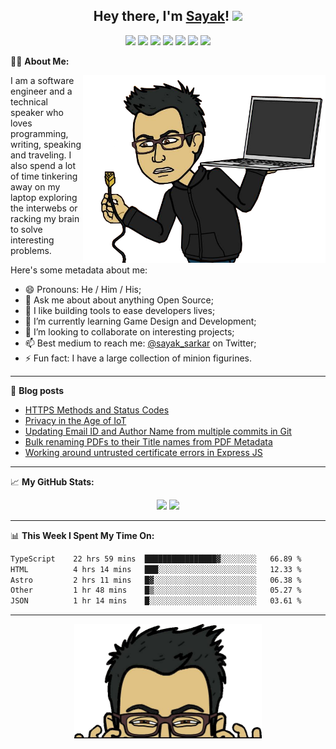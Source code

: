 <h2 align="center">Hey there, I'm <a href="https://sayak.in" target="_blank">Sayak</a>! <img src="https://media.giphy.com/media/hvRJCLFzcasrR4ia7z/giphy.gif" width="25px"></h2>
<p align="center">
  <a href="https://linkedin.com/in/sayaksarkar"><img src="https://img.shields.io/badge/-LinkedIn-0e76a8?style=flat-square&logo=Linkedin&logoColor=white"></a>
  <a href="https://sayak.in"><img src="https://img.shields.io/badge/Website-3b5998?style=flat-square&logo=google-chrome&logoColor=white"></a>
  <a href="https://twitter.com/sayak_sarkar"><img src="https://img.shields.io/badge/-Twitter-00acee?style=flat-square&logo=Twitter&logoColor=white"></a>
  <a href="https://instagram.com/sayak_sarkar"><img src="https://img.shields.io/badge/-Instagram-e4405f?style=flat-square&logo=Instagram&logoColor=white"></a>
  <a href="https://sayaksarkar.wordpress.com/"><img src="https://img.shields.io/badge/Wordpress-21759b?style=flat-square&logo=wordpress&logoColor=white"></a>
  <a href="https://t.me/Bugsmith"><img src="https://img.shields.io/badge/-Telegram-0088cc?style=flat-square&logo=Telegram&logoColor=white"></a>
  <img src="https://komarev.com/ghpvc/?username=sayak-sarkar&style=flat-square">
</p>
  
👨‍💻 **About Me:**

<img align="right" alt="Image of avatar holding an unplugged laptop" src="https://github.com/sayak-sarkar/sayak-sarkar/raw/main/Unplugged.png" height="300" /></p>
I am a software engineer and a technical speaker who loves programming, writing, speaking and traveling. I also spend a lot of time tinkering away on my laptop exploring the interwebs or racking my brain to solve interesting problems.

Here's some metadata about me:

- 😄 Pronouns: He / Him / His;
- 💬 Ask me about about anything Open Source;
- 🔭 I like building tools to ease developers lives;
- 🌱 I’m currently learning Game Design and Development;
- 👯 I’m looking to collaborate on interesting projects;
- 📫 Best medium to reach me: [@sayak_sarkar](https://twitter.com/sayak_sarkar) on Twitter;
- ⚡ Fun fact: I have a large collection of minion figurines.

-------

📝 **Blog posts**
<!-- BLOG-POST-LIST:START -->
- [HTTPS Methods and Status Codes](https://sayaksarkar.wordpress.com/2021/04/06/https-methods-and-status-codes/)
- [Privacy in the Age of IoT](https://sayaksarkar.wordpress.com/2021/04/01/privacy-in-the-age-of-iot/)
- [Updating Email ID and Author Name from multiple commits in Git](https://sayaksarkar.wordpress.com/2019/01/31/updating-email-id-and-author-name-from-multiple-commits-in-git/)
- [Bulk renaming PDFs to their Title names from PDF Metadata](https://sayaksarkar.wordpress.com/2017/08/04/bulk-renaming-pdfs-to-their-title-names-from-pdf-metadata/)
- [Working around untrusted certificate errors in Express JS](https://sayaksarkar.wordpress.com/2017/08/02/working-around-untrusted-cert-errors-in-express-js/)
<!-- BLOG-POST-LIST:END -->

-------

📈 **My GitHub Stats:**

<p align="center">
  <img height="180em" src="https://github-readme-stats.vercel.app/api?username=sayak-sarkar&t&show_icons=true&hide_border=true&&count_private=true&include_all_commits=true&bg_color=00000000&text_color=808080" />
  <img height="180em" src="https://github-readme-stats.vercel.app/api/top-langs/?username=sayak-sarkar&show_icons=true&hide_border=true&count_private=true&layout=compact&langs_count=8&bg_color=00000000&text_color=808080"/>
</p>

-------

📊 **This Week I Spent My Time On:**
<!--START_SECTION:waka-->

```txt
TypeScript    22 hrs 59 mins  ████████████████▓░░░░░░░░   66.89 %
HTML          4 hrs 14 mins   ███░░░░░░░░░░░░░░░░░░░░░░   12.33 %
Astro         2 hrs 11 mins   █▓░░░░░░░░░░░░░░░░░░░░░░░   06.38 %
Other         1 hr 48 mins    █▒░░░░░░░░░░░░░░░░░░░░░░░   05.27 %
JSON          1 hr 14 mins    █░░░░░░░░░░░░░░░░░░░░░░░░   03.61 %
```

<!--END_SECTION:waka-->

-------

<p align="center"> <img alt="Image of suspicious avatar" src="https://github.com/sayak-sarkar/sayak-sarkar/raw/main/Suspicious.png" width="300" /></p>
